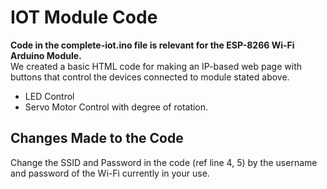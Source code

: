 # IOT Module Code
__Code in the complete-iot.ino file is relevant for the ESP-8266 Wi-Fi Arduino Module.__  
We created a basic HTML code for making an IP-based web page with buttons that control the devices connected to module stated above.  
* LED Control
* Servo Motor Control with degree of rotation.  
## Changes Made to the Code
Change the SSID and Password in the code (ref line 4, 5) by the username and password of the Wi-Fi currently in your use.    

